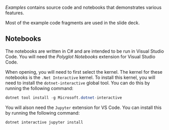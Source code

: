 *Examples* contains source code and notebooks that demonstrates various features.

Most of the example code fragments are used in the slide deck.

## Notebooks
The notebooks are written in C# and are intended to be run in Visual Studio Code.  You will need the *Polyglot Notebooks* extension for Visual Studio Code.

When opening, you will need to first select the kernel.  The kernel for these notebooks is the `.Net Interactive` kernel.  To install this kernel, you will need to install the `dotnet-interactive` global tool.  You can do this by running the following command:

```powershell 
dotnet tool install -g Microsoft.dotnet-interactive
```

You will alson need the `Jupyter` extension for VS Code.  You can install this by running the following command:

```powershell
dotnet interactive jupyter install
```
